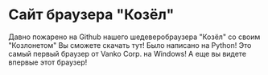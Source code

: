# Сайт браузера "Козёл"
Давно пожарено на Github нашего шедеверобраузера "Козёл" со своим "Козлонетом"
Вы сможете скачать тут! Было написано на Python! Это самый первый браузер от Vanko Corp. на Windows!
А еще вы видете впервые этот браузер!
